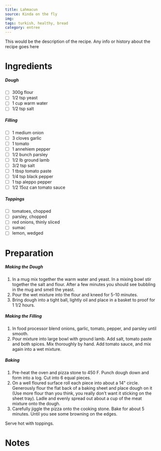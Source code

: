 ```yaml
---
title: Lahmacun
source: Kinda on the fly
img:
tags: turkish, healthy, bread
category: entree
---
```


This would be the description of the recipe. Any info or history about the recipe goes here

Ingredients
===========
##### Dough
* [ ] 300g flour
* [ ] 1/2 tsp yeast
* [ ] 1 cup warm water
* [ ] 1/2 tsp salt

##### Filling
* [ ] 1 medium onion
* [ ] 3 cloves garlic
* [ ] 1 tomato
* [ ] 1 annehiem pepper
* [ ] 1/2 bunch parsley
* [ ] 1/2 lb ground lamb
* [ ] 3/2 tsp salt
* [ ] 1 tbsp tomato paste
* [ ] 1/4 tsp black pepper
* [ ] 1 tsp aleppo pepper
* [ ] 1/2 15oz can tomato sauce

##### Toppings
* [ ] tomatoes, chopped
* [ ] parsley, chopped
* [ ] red onions, thinly sliced
* [ ] sumac
* [ ] lemon, wedged

Preparation
===========
##### Making the Dough
1. In a mug mix together the warm water and yeast. In a mixing bowl stir together the salt and flour. After a few minutes you should see bubbling in the mug and smell the yeast.
2. Pour the wet mixture into the flour and kneed for 5-10 minutes.
3. Bring dough into a tight ball, lightly oil and place in a basket to proof for 1 1/2 hours.

##### Making the Filling
1. In food processor blend onions, garlic, tomato, pepper, and parsley until smooth.
2. Pour mixture into large bowl with ground lamb. Add salt, tomato paste and both spices. Mix thoroughly by hand. Add tomato sauce, and mix again into a wet mixture.

##### Baking
1. Pre-heat the oven and pizza stone to 450 F. Punch dough down and form into a log. Cut into 6 equal pieces.
2. On a well floured surface roll each piece into about a 14" circle. Generously flour the flat back of a baking sheet and place dough on it (Use more flour than you think, you really don't want it sticking on the sheet tray). Ladle and evenly spread out about a cup of the meat mixture onto the dough.
3. Carefully jiggle the pizza onto the cooking stone. Bake for about 5 minutes. Until you see some browning on the edges.

Serve hot with toppings.

Notes
=====
